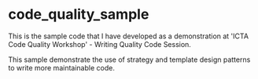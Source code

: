 # code_quality_sample
This is the sample code that I have developed as a demonstration at 'ICTA Code Quality Workshop' - Writing Quality Code Session.

This sample demonstrate the use of strategy and template design patterns to write more maintainable code.
